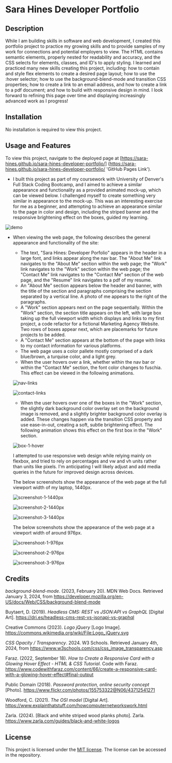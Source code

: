 # Sara Hines Developer Portfolio

## Description

While I am building skills in software and web development, I created this portfolio project to practice my growing skills and to provide samples of my work for connections and potential employers to view. The HTML contains semantic elements, properly nested for readability and accuracy, and the CSS selects for elements, classes, and ID's to apply styling. I learned and practiced many new skills creating this project, including: how to contain and style flex elements to create a desired page layout; how to use the :hover selector; how to use the background-blend-mode and transition CSS properties; how to create a link to an email address, and how to create a link to a pdf document; and how to build with responsive design in mind. I look forward to refining this page over time and displaying increasingly advanced work as I progress!

## Installation

No installation is required to view this project. 

## Usage and Features 

To view this project, navigate to the deployed page at [https://sara-hines.github.io/sara-hines-developer-portfolio/] (https://sara-hines.github.io/sara-hines-developer-portfolio/ 'GitHub Pages Link').

* I built this project as part of my coursework with University of Denver's Full Stack Coding Bootcamp, and I aimed to achieve a similar appearance and functionality as a provided animated mock-up, which can be viewed below. I challenged myself to create something very similar in appearance to the mock-up. This was an interesting exercise for me as a beginner, and attempting to achieve an appearance similar to the page in color and design, including the striped banner and the responsive brightening effect on the boxes, guided my learning.  

![demo](https://github.com/sara-hines/sara-hines-developer-portfolio/assets/90005274/cf61761a-8cbb-4318-b4ee-7c6212a58883)

* When viewing the web page, the following describes the general appearance and functionality of the site:

    * The text, "Sara Hines: Developer Porfolio" appears in the header in a large font, and links appear along the nav bar. The "About Me" link navigates to the "About Me" section within the web page; the "Work" link navigates to the "Work" section within the web page; the "Contact Me" link navigates to the "Contact Me" section of the web page, and the "Resume" link navigates to a pdf of my resume.
    * An "About Me" section appears below the header and banner, with the title of the section and paragraphs comprising the section separated by a vertical line. A photo of me appears to the right of the paragraphs.
    * A "Work" section appears next on the page sequentially. Within the "Work" section, the section title appears on the left, with large box taking up the full viewport width which displays and links to my first project, a code refactor for a fictional Marketing Agency Website. Two rows of boxes appear next, which are placemarks for future projects to be added. 
    * A "Contact Me" section appears at the bottom of the page with links to my contact information for various platforms.
    * The web page uses a color pallete mostly comprised of a dark blue/brown, a turquise color, and a light grey.
    * When the user hovers over a link, whether within the nav bar or within the "Contact Me" section, the font color changes to fuschia. This effect can be viewed in the following animations.

    ![nav-links](https://github.com/sara-hines/sara-hines-developer-portfolio/assets/90005274/15b62faa-9714-49f9-bef3-eaf139b8b6eb)

    ![contact-links](https://github.com/sara-hines/sara-hines-developer-portfolio/assets/90005274/8cf934e8-13b2-4ddf-a0a9-7e489ebf124b)


    * When the user hovers over one of the boxes in the "Work" section, the slightly dark background color overlay set on the background image is removed, and a slightly brighter background color overlay is added. These changes happen via the transition CSS property and use ease-in-out, creating a soft, subtle brightening effect. The following animation shows this effect on the first box in the "Work" section.

    ![box-1-hover](https://github.com/sara-hines/sara-hines-developer-portfolio/assets/90005274/74b5ae43-a3ec-42e9-8f36-41dfea6157d0)

    I attempted to use responsive web design while relying mainly on flexbox, and tried to rely on percentages and vw and vh units rather than units like pixels. I'm anticipating I will likely adjust and add media queries in the future for improved design across devices. 

    The below screenshots show the appearance of the web page at the full viewport width of my laptop, 1440px.

    ![screenshot-1-1440px](https://github.com/sara-hines/sara-hines-developer-portfolio/assets/90005274/1da579f7-4be4-400b-9f4e-fa9397503889)

    ![screenshot-2-1440px](https://github.com/sara-hines/sara-hines-developer-portfolio/assets/90005274/09c2e471-0972-46d0-972f-a551b7be37f3)

    ![screenshot-3-1440px](https://github.com/sara-hines/sara-hines-developer-portfolio/assets/90005274/979c07b6-80b7-4a80-ad03-15a0b93cbdec)
    
    The below screenshots show the appearance of the web page at a viewport width of around 976px.

    ![screenshoot-1-976px](https://github.com/sara-hines/sara-hines-developer-portfolio/assets/90005274/399a0609-2beb-45bb-9fe3-5be75c47a9f1)

    ![screenshoot-2-976px](https://github.com/sara-hines/sara-hines-developer-portfolio/assets/90005274/84434a51-c2a9-415e-8ea7-8f57502d77ca)

    ![screenshoot-3-976px](https://github.com/sara-hines/sara-hines-developer-portfolio/assets/90005274/330bdf9a-0e2e-4ad7-b85c-11b92af799f7)

## Credits

_background-blend-mode_. (2023, February 20). MDN Web Docs. Retrieved January 3, 2024, from https://developer.mozilla.org/en-US/docs/Web/CSS/background-blend-mode

Buytaert, D. (2019). _Headless CMS: REST vs JSON:API vs GraphQL_ [Digital Art]. https://dri.es/headless-cms-rest-vs-jsonapi-vs-graphql 

Creative Commons (2023).  _Logo jQuery_ [Logo Image]. https://commons.wikimedia.org/wiki/File:Logo_jQuery.svg

_CSS Opacity / Transparency_. 2024. W3 Schools. Retrieved January 4th, 2024, from https://www.w3schools.com/css/css_image_transparency.asp

Faraz. (2022, September 18). _How to Create a Responsive Card with a Glowing Hover Effect - HTML & CSS Tutorial_. Code with Faraz. https://www.codewithfaraz.com/content/66/create-a-responsive-card-with-a-glowing-hover-effect#final-output

Public Domain (2018). _Password protection, online security concept_ [Photo]. https://www.flickr.com/photos/155753322@N06/43712541271 

Woodford, C. (2021). _The OSI model_ [Digital Art]. https://www.explainthatstuff.com/howcomputernetworkswork.html

Zarla. (2024). [Black and white striped wood planks photo]. Zarla. https://www.zarla.com/guides/black-and-white-logos

## License

This project is licensed under the [MIT license](https://opensource.org/license/mit/). The license can be accessed in the repository. 

